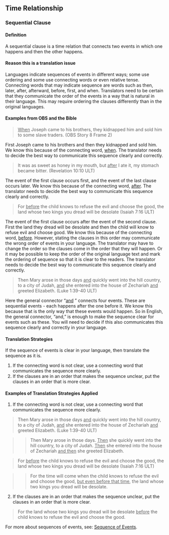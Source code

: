 ## Time Relationship

### Sequential Clause

#### Definition

A sequential clause is a time relation that connects two events in which one happens and then the other happens.

#### Reason this is a translation issue

Languages indicate sequences of events in different ways; some use ordering and some use connecting words or even relative tense. Connecting words that may indicate sequence are words such as then, later, after, afterward, before, first, and when. Translators need to be certain that they communicate the order of the events in a way that is natural in their language. This may require ordering the clauses differently than in the original languages.

#### Examples from OBS and the Bible

> <u>When</u> Joseph came to his brothers, they kidnapped him and sold him to some slave traders. (OBS Story 8 Frame 2)
 
First Joseph came to his brothers and then they kidnapped and sold him. We know this because of the connecting word, <u>when</u>. The translator needs to decide the best way to communicate this sequence clearly and correctly.

> It was as sweet as honey in my mouth, but <u>after</u> I ate it, my stomach became bitter. (Revelation 10:10 ULT)

The event of the first clause occurs first, and the event of the last clause occurs later. We know this because of the connecting word, <u>after</u>. The translator needs to decide the best way to communicate this sequence clearly and correctly.

> For <u>before</u> the child knows to refuse the evil and choose the good, the land whose two kings you dread will be desolate (Isaiah 7:16 ULT)  

The event of the first clause occurs after the event of the second clause. First the land they dread will be desolate and then the child will know to refuse evil and choose good. We know this because of the connecting word, <u>before</u>. However, stating the clauses in this order may communicate the wrong order of events in your language. The translator may have to change the order so the clauses come in the order that they will happen. Or it may be possible to keep the order of the original language text and mark the ordering of sequence so that it is clear to the readers. The translator needs to decide the best way to communicate this sequence clearly and correctly.

> Then Mary arose in those days <u>and</u> quickly went into the hill country, to a city of Judah, <u>and</u> she entered into the house of Zechariah <u>and</u> greeted Elizabeth. (Luke 1:39-40 ULT)

Here the general connector “<u>and</u> ” connects four events. These are sequential events - each happens after the one before it. We know this because that is the only way that these events would happen. So in English, the general connector, “and,” is enough to make the sequence clear for events such as these. You will need to decide if this also communicates this sequence clearly and correctly in your language.

#### Translation Strategies

If the sequence of events is clear in your language, then translate the sequence as it is.

1. If the connecting word is not clear, use a connecting word that communicates the sequence more clearly.
2. If the clauses are in an order that makes the sequence unclear, put the clauses in an order that is more clear. 

#### Examples of Translation Strategies Applied

1. If the connecting word is not clear, use a connecting word that communicates the sequence more clearly.

> Then Mary arose in those days <u>and</u> quickly went into the hill country, to a city of Judah, <u>and</u> she entered into the house of Zechariah <u>and</u> greeted Elizabeth. (Luke 1:39-40 ULT)

>> Then Mary arose in those days. <u>Then</u> she quickly went into the hill country, to a city of Judah. <u>Then</u> she entered into the house of Zechariah <u>and then</u> she greeted Elizabeth. 

> For <u>before</u> the child knows to refuse the evil and choose the good, the land whose two kings you dread will be desolate (Isaiah 7:16 ULT)  

>> For the time will come when the child knows to refuse the evil and choose the good, <u>but even before that time</u>, the land whose two kings you dread will be desolate.

2. If the clauses are in an order that makes the sequence unclear, put the clauses in an order that is more clear.

> For the land whose two kings you dread will be desolate <u>before</u> the child knows to refuse the evil and choose the good.

For more about sequences of events, see: [Sequence of Events](../figs-events/01.md).

